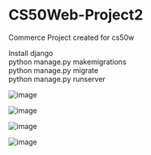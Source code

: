 # CS50Web-Project2
Commerce Project created for cs50w

Install django  
python manage.py makemigrations  
python manage.py migrate  
python manage.py runserver  

![image](https://user-images.githubusercontent.com/67725536/237046793-c9c48ea6-a17e-4093-ab1d-14537e31a703.png)  
  
  ![image](https://user-images.githubusercontent.com/67725536/237047623-147dd0b2-393d-41df-9985-11731da478b8.png)
  
  ![image](https://user-images.githubusercontent.com/67725536/237047809-1f448012-a113-4069-950a-9a9b44d6fc64.png)  
    
   ![image](https://user-images.githubusercontent.com/67725536/237048044-e0219d21-b5eb-40d4-a465-9573d13df7f1.png)


